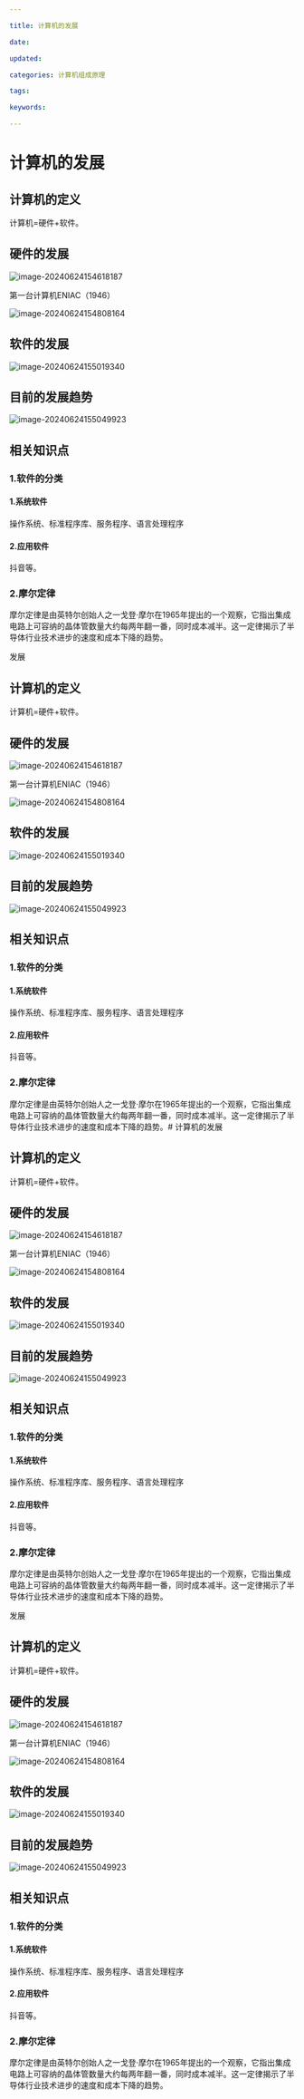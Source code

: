 ```yaml
---

title: 计算机的发展

date: 

updated: 

categories: 计算机组成原理

tags: 

keywords: 

---
```

# 计算机的发展

## 计算机的定义

计算机=硬件+软件。



## 硬件的发展



![image-20240624154618187](../TyporaImage/计算机组成原理图片/image-20240624154618187.png)

第一台计算机ENIAC（1946）

![image-20240624154808164](../TyporaImage/计算机组成原理图片/image-20240624154808164.png)



## 软件的发展

![image-20240624155019340](../TyporaImage/计算机组成原理图片/image-20240624155019340.png)





## 目前的发展趋势

![image-20240624155049923](../TyporaImage/计算机组成原理图片/image-20240624155049923.png)

## 相关知识点

### 1.软件的分类

#### 1.系统软件

操作系统、标准程序库、服务程序、语言处理程序

#### 2.应用软件

抖音等。

### 2.摩尔定律

摩尔定律是由英特尔创始人之一戈登·摩尔在1965年提出的一个观察，它指出集成电路上可容纳的晶体管数量大约每两年翻一番，同时成本减半。这一定律揭示了半导体行业技术进步的速度和成本下降的趋势。



发展

## 计算机的定义

计算机=硬件+软件。



## 硬件的发展



![image-20240624154618187](../TyporaImage/计算机组成原理图片/image-20240624154618187.png)

第一台计算机ENIAC（1946）

![image-20240624154808164](../TyporaImage/计算机组成原理图片/image-20240624154808164.png)



## 软件的发展

![image-20240624155019340](../TyporaImage/计算机组成原理图片/image-20240624155019340.png)





## 目前的发展趋势

![image-20240624155049923](../TyporaImage/计算机组成原理图片/image-20240624155049923.png)

## 相关知识点

### 1.软件的分类

#### 1.系统软件

操作系统、标准程序库、服务程序、语言处理程序

#### 2.应用软件

抖音等。

### 2.摩尔定律

摩尔定律是由英特尔创始人之一戈登·摩尔在1965年提出的一个观察，它指出集成电路上可容纳的晶体管数量大约每两年翻一番，同时成本减半。这一定律揭示了半导体行业技术进步的速度和成本下降的趋势。# 计算机的发展

## 计算机的定义

计算机=硬件+软件。



## 硬件的发展



![image-20240624154618187](../TyporaImage/计算机组成原理图片/image-20240624154618187.png)

第一台计算机ENIAC（1946）

![image-20240624154808164](../TyporaImage/计算机组成原理图片/image-20240624154808164.png)



## 软件的发展

![image-20240624155019340](../TyporaImage/计算机组成原理图片/image-20240624155019340.png)





## 目前的发展趋势

![image-20240624155049923](../TyporaImage/计算机组成原理图片/image-20240624155049923.png)

## 相关知识点

### 1.软件的分类

#### 1.系统软件

操作系统、标准程序库、服务程序、语言处理程序

#### 2.应用软件

抖音等。

### 2.摩尔定律

摩尔定律是由英特尔创始人之一戈登·摩尔在1965年提出的一个观察，它指出集成电路上可容纳的晶体管数量大约每两年翻一番，同时成本减半。这一定律揭示了半导体行业技术进步的速度和成本下降的趋势。



发展

## 计算机的定义

计算机=硬件+软件。



## 硬件的发展



![image-20240624154618187](../TyporaImage/计算机组成原理图片/image-20240624154618187.png)

第一台计算机ENIAC（1946）

![image-20240624154808164](../TyporaImage/计算机组成原理图片/image-20240624154808164.png)



## 软件的发展

![image-20240624155019340](../TyporaImage/计算机组成原理图片/image-20240624155019340.png)





## 目前的发展趋势

![image-20240624155049923](../TyporaImage/计算机组成原理图片/image-20240624155049923.png)

## 相关知识点

### 1.软件的分类

#### 1.系统软件

操作系统、标准程序库、服务程序、语言处理程序

#### 2.应用软件

抖音等。

### 2.摩尔定律

摩尔定律是由英特尔创始人之一戈登·摩尔在1965年提出的一个观察，它指出集成电路上可容纳的晶体管数量大约每两年翻一番，同时成本减半。这一定律揭示了半导体行业技术进步的速度和成本下降的趋势。
